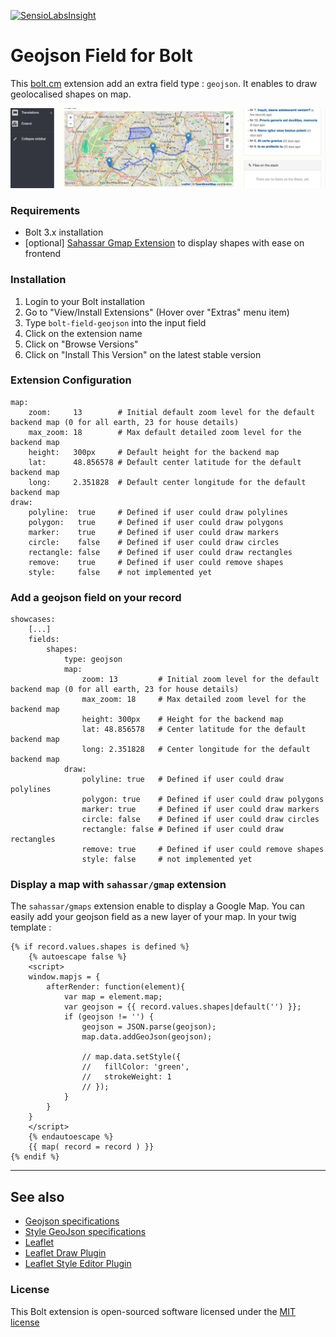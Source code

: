[![SensioLabsInsight](https://insight.sensiolabs.com/projects/1f5e57ff-4b6b-4a59-b953-925e7ac90ce3/mini.png)](https://insight.sensiolabs.com/projects/1f5e57ff-4b6b-4a59-b953-925e7ac90ce3)

Geojson Field for Bolt
======================

This [bolt.cm](https://bolt.cm/) extension add an extra field type : `geojson`.
It enables to draw geolocalised shapes on map.

![Bolt geojson Field image](https://raw.githubusercontent.com/nbehier/bolt-field-geojson/master/extra/screenshot.png)

### Requirements
- Bolt 3.x installation
- [optional] [Sahassar Gmap Extension](https://github.com/SahAssar/bolt-google-maps) to display shapes with ease on frontend

### Installation
1. Login to your Bolt installation
2. Go to "View/Install Extensions" (Hover over "Extras" menu item)
3. Type `bolt-field-geojson` into the input field
4. Click on the extension name
5. Click on "Browse Versions"
6. Click on "Install This Version" on the latest stable version

### Extension Configuration
```(yml)
map:
    zoom:     13        # Initial default zoom level for the default backend map (0 for all earth, 23 for house details)
    max_zoom: 18        # Max default detailed zoom level for the backend map
    height:   300px     # Default height for the backend map
    lat:      48.856578 # Default center latitude for the default backend map
    long:     2.351828  # Default center longitude for the default backend map
draw:
    polyline:  true     # Defined if user could draw polylines
    polygon:   true     # Defined if user could draw polygons
    marker:    true     # Defined if user could draw markers
    circle:    false    # Defined if user could draw circles
    rectangle: false    # Defined if user could draw rectangles
    remove:    true     # Defined if user could remove shapes
    style:     false    # not implemented yet
```

### Add a geojson field on your record
```(yml)
showcases:
    [...]
    fields:
        shapes:
            type: geojson
            map:
                zoom: 13         # Initial zoom level for the default backend map (0 for all earth, 23 for house details)
                max_zoom: 18     # Max detailed zoom level for the backend map
                height: 300px    # Height for the backend map
                lat: 48.856578   # Center latitude for the default backend map
                long: 2.351828   # Center longitude for the default backend map
            draw:
                polyline: true   # Defined if user could draw polylines
                polygon: true    # Defined if user could draw polygons
                marker: true     # Defined if user could draw markers
                circle: false    # Defined if user could draw circles
                rectangle: false # Defined if user could draw rectangles
                remove: true     # Defined if user could remove shapes
                style: false     # not implemented yet
```

### Display a map with `sahassar/gmap` extension
The `sahassar/gmaps` extension enable to display a Google Map.
You can easily add your geojson field as a new layer of your map.
In your twig template :
```(twig)
{% if record.values.shapes is defined %}
    {% autoescape false %}
    <script>
    window.mapjs = {
        afterRender: function(element){
            var map = element.map;
            var geojson = {{ record.values.shapes|default('') }};
            if (geojson != '') {
                geojson = JSON.parse(geojson);
                map.data.addGeoJson(geojson);

                // map.data.setStyle({
                //   fillColor: 'green',
                //   strokeWeight: 1
                // });
            }
        }
    }
    </script>
    {% endautoescape %}
    {{ map( record = record ) }}
{% endif %}
```

---

## See also
- [Geojson specifications](http://geojson.org/geojson-spec.html)
- [Style GeoJson specifications](http://gis.stackexchange.com/questions/22474/geojson-styling-information)
- [Leaflet](https://github.com/Leaflet/Leaflet)
- [Leaflet Draw Plugin](https://github.com/Leaflet/Leaflet.draw)
- [Leaflet Style Editor Plugin](https://github.com/dwilhelm89/Leaflet.StyleEditor)

### License
This Bolt extension is open-sourced software licensed under the [MIT license](http://opensource.org/licenses/MIT)
